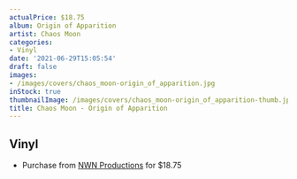 ```yaml
---
actualPrice: $18.75
album: Origin of Apparition
artist: Chaos Moon
categories:
- Vinyl
date: '2021-06-29T15:05:54'
draft: false
images:
- /images/covers/chaos_moon-origin_of_apparition.jpg
inStock: true
thumbnailImage: /images/covers/chaos_moon-origin_of_apparition-thumb.jpg
title: Chaos Moon - Origin of Apparition
---
```


## Vinyl
* Purchase from [NWN Productions](http://shop.nwnprod.com/index.php?route=product/product&path=75&product_id=7778&sort=pd.name&order=ASC) for $18.75

